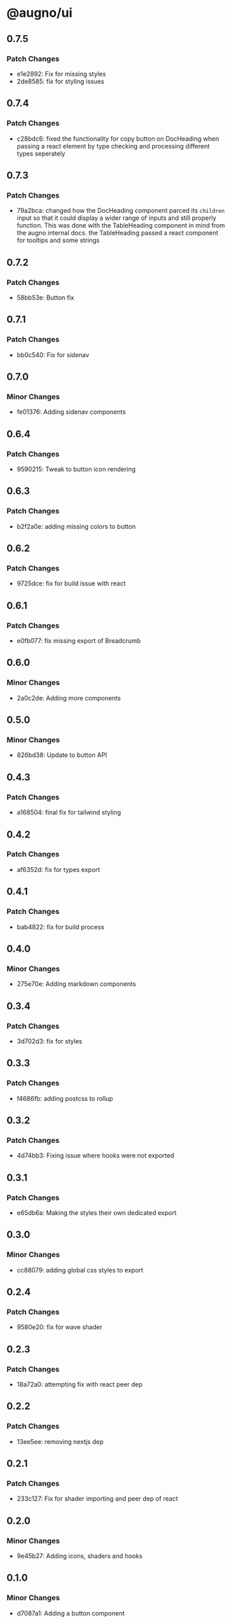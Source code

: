 # @augno/ui

## 0.7.5

### Patch Changes

- e1e2892: Fix for missing styles
- 2de8585: fix for styling issues

## 0.7.4

### Patch Changes

- c28bdc6: fixed the functionality for copy button on DocHeading when passing a react element by type checking and processing different types seperately

## 0.7.3

### Patch Changes

- 79a2bca: changed how the DocHeading component parced its `children` input so that it could display a wider range of inputs and still properly function. This was done with the TableHeading component in mind from the augno internal docs. the TableHeading passed a react component for tooltips and some strings

## 0.7.2

### Patch Changes

- 58bb53e: Button fix

## 0.7.1

### Patch Changes

- bb0c540: Fix for sidenav

## 0.7.0

### Minor Changes

- fe01376: Adding sidenav components

## 0.6.4

### Patch Changes

- 9590215: Tweak to button icon rendering

## 0.6.3

### Patch Changes

- b2f2a0e: adding missing colors to button

## 0.6.2

### Patch Changes

- 9725dce: fix for build issue with react

## 0.6.1

### Patch Changes

- e0fb077: fix missing export of Breadcrumb

## 0.6.0

### Minor Changes

- 2a0c2de: Adding more components

## 0.5.0

### Minor Changes

- 826bd38: Update to button API

## 0.4.3

### Patch Changes

- a168504: final fix for tailwind styling

## 0.4.2

### Patch Changes

- af6352d: fix for types export

## 0.4.1

### Patch Changes

- bab4822: fix for build process

## 0.4.0

### Minor Changes

- 275e70e: Adding markdown components

## 0.3.4

### Patch Changes

- 3d702d3: fix for styles

## 0.3.3

### Patch Changes

- f4686fb: adding postcss to rollup

## 0.3.2

### Patch Changes

- 4d74bb3: Fixing issue where hooks were not exported

## 0.3.1

### Patch Changes

- e65db6a: Making the styles their own dedicated export

## 0.3.0

### Minor Changes

- cc88079: adding global css styles to export

## 0.2.4

### Patch Changes

- 9580e20: fix for wave shader

## 0.2.3

### Patch Changes

- 18a72a0: attempting fix with react peer dep

## 0.2.2

### Patch Changes

- 13ee5ee: removing nextjs dep

## 0.2.1

### Patch Changes

- 233c127: Fix for shader importing and peer dep of react

## 0.2.0

### Minor Changes

- 9e45b27: Adding icons, shaders and hooks

## 0.1.0

### Minor Changes

- d7087a1: Adding a button component

